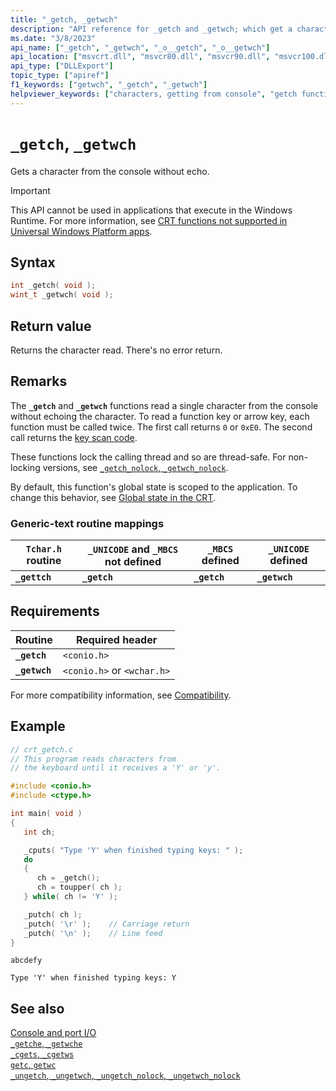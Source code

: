 ```yaml
---
title: "_getch, _getwch"
description: "API reference for _getch and _getwch; which get a character from the console without echo."
ms.date: "3/8/2023"
api_name: ["_getch", "_getwch", "_o__getch", "_o__getwch"]
api_location: ["msvcrt.dll", "msvcr80.dll", "msvcr90.dll", "msvcr100.dll", "msvcr100_clr0400.dll", "msvcr110.dll", "msvcr110_clr0400.dll", "msvcr120.dll", "msvcr120_clr0400.dll", "ucrtbase.dll", "api-ms-win-crt-conio-l1-1-0.dll"]
api_type: ["DLLExport"]
topic_type: ["apiref"]
f1_keywords: ["getwch", "_getch", "_getwch"]
helpviewer_keywords: ["characters, getting from console", "getch function", "_getwch function", "console, reading from", "_getch function", "getwch function"]
---
```

# `_getch`, `_getwch`

Gets a character from the console without echo.

> [!IMPORTANT]
> This API cannot be used in applications that execute in the Windows Runtime. For more information, see [CRT functions not supported in Universal Windows Platform apps](../../cppcx/crt-functions-not-supported-in-universal-windows-platform-apps.md).

## Syntax

```C
int _getch( void );
wint_t _getwch( void );
```

## Return value

Returns the character read. There's no error return.

## Remarks

The **`_getch`** and **`_getwch`** functions read a single character from the console without echoing the character. To read a function key or arrow key, each function must be called twice. The first call returns `0` or `0xE0`. The second call returns the [key scan code](/previous-versions/visualstudio/visual-studio-6.0/aa299374(v=vs.60)).

These functions lock the calling thread and so are thread-safe. For non-locking versions, see [`_getch_nolock`, `_getwch_nolock`](getch-nolock-getwch-nolock.md).

By default, this function's global state is scoped to the application. To change this behavior, see [Global state in the CRT](../global-state.md).

### Generic-text routine mappings

| `Tchar.h` routine | `_UNICODE` and `_MBCS` not defined | `_MBCS` defined | `_UNICODE` defined |
|---|---|---|---|
| **`_gettch`** | **`_getch`** | **`_getch`** | **`_getwch`** |

## Requirements

| Routine | Required header |
|---|---|
| **`_getch`** | `<conio.h>` |
| **`_getwch`** | `<conio.h>` or `<wchar.h>` |

For more compatibility information, see [Compatibility](../compatibility.md).

## Example

```C
// crt_getch.c
// This program reads characters from
// the keyboard until it receives a 'Y' or 'y'.

#include <conio.h>
#include <ctype.h>

int main( void )
{
   int ch;

   _cputs( "Type 'Y' when finished typing keys: " );
   do
   {
      ch = _getch();
      ch = toupper( ch );
   } while( ch != 'Y' );

   _putch( ch );
   _putch( '\r' );    // Carriage return
   _putch( '\n' );    // Line feed
}
```

```Input
abcdefy
```

```Output
Type 'Y' when finished typing keys: Y
```

## See also

[Console and port I/O](../console-and-port-i-o.md)\
[`_getche`, `_getwche`](getche-getwche.md)\
[`_cgets`, `_cgetws`](../cgets-cgetws.md)\
[`getc`, `getwc`](getc-getwc.md)\
[`_ungetch`, `_ungetwch`, `_ungetch_nolock`, `_ungetwch_nolock`](ungetch-ungetwch-ungetch-nolock-ungetwch-nolock.md)
